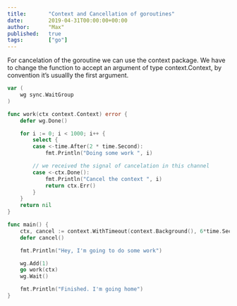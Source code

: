 ```yaml
---
title:       "Context and Cancellation of goroutines"
date:        2019-04-31T00:00:00+00:00
author:      "Max"
published:   true
tags:        ["go"]
---
```


For cancelation of the goroutine we can use the context package. We have to change the function to accept an argument of type context.Context, by convention it’s usuallly the first argument.

```go
var (
    wg sync.WaitGroup
)

func work(ctx context.Context) error {
    defer wg.Done()

    for i := 0; i < 1000; i++ {
        select {
        case <-time.After(2 * time.Second):
            fmt.Println("Doing some work ", i)

        // we received the signal of cancelation in this channel
        case <-ctx.Done():
            fmt.Println("Cancel the context ", i)
            return ctx.Err()
        }
    }
    return nil
}

func main() {
    ctx, cancel := context.WithTimeout(context.Background(), 6*time.Second)
    defer cancel()

    fmt.Println("Hey, I'm going to do some work")

    wg.Add(1)
    go work(ctx)
    wg.Wait()

    fmt.Println("Finished. I'm going home")
}
```
